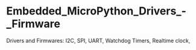 # Embedded_MicroPython_Drivers_-_Firmware
Drivers and Firmwares:
I2C,
SPI,
UART,
Watchdog Timers,
Realtime clock,
